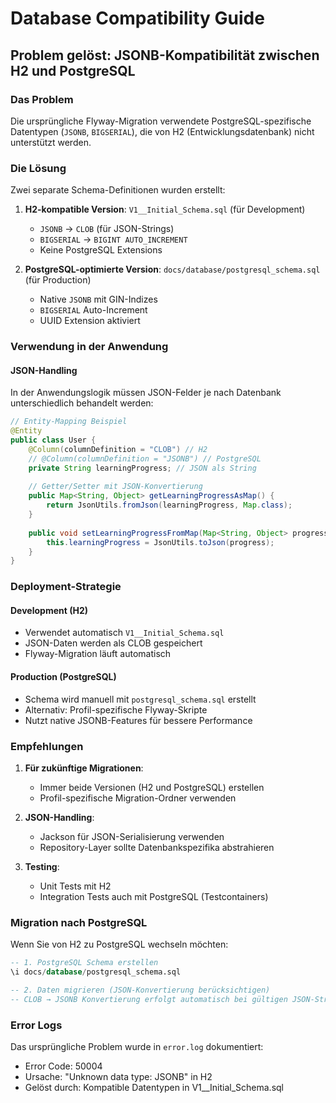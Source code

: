 # Database Compatibility Guide

## Problem gelöst: JSONB-Kompatibilität zwischen H2 und PostgreSQL

### Das Problem
Die ursprüngliche Flyway-Migration verwendete PostgreSQL-spezifische Datentypen (`JSONB`, `BIGSERIAL`), die von H2 (Entwicklungsdatenbank) nicht unterstützt werden.

### Die Lösung
Zwei separate Schema-Definitionen wurden erstellt:

1. **H2-kompatible Version**: `V1__Initial_Schema.sql` (für Development)
   - `JSONB` → `CLOB` (für JSON-Strings)
   - `BIGSERIAL` → `BIGINT AUTO_INCREMENT`
   - Keine PostgreSQL Extensions

2. **PostgreSQL-optimierte Version**: `docs/database/postgresql_schema.sql` (für Production)
   - Native `JSONB` mit GIN-Indizes
   - `BIGSERIAL` Auto-Increment
   - UUID Extension aktiviert

### Verwendung in der Anwendung

#### JSON-Handling
In der Anwendungslogik müssen JSON-Felder je nach Datenbank unterschiedlich behandelt werden:

```java
// Entity-Mapping Beispiel
@Entity
public class User {
    @Column(columnDefinition = "CLOB") // H2
    // @Column(columnDefinition = "JSONB") // PostgreSQL
    private String learningProgress; // JSON als String
    
    // Getter/Setter mit JSON-Konvertierung
    public Map<String, Object> getLearningProgressAsMap() {
        return JsonUtils.fromJson(learningProgress, Map.class);
    }
    
    public void setLearningProgressFromMap(Map<String, Object> progress) {
        this.learningProgress = JsonUtils.toJson(progress);
    }
}
```

### Deployment-Strategie

#### Development (H2)
- Verwendet automatisch `V1__Initial_Schema.sql`
- JSON-Daten werden als CLOB gespeichert
- Flyway-Migration läuft automatisch

#### Production (PostgreSQL)
- Schema wird manuell mit `postgresql_schema.sql` erstellt
- Alternativ: Profil-spezifische Flyway-Skripte
- Nutzt native JSONB-Features für bessere Performance

### Empfehlungen

1. **Für zukünftige Migrationen**: 
   - Immer beide Versionen (H2 und PostgreSQL) erstellen
   - Profil-spezifische Migration-Ordner verwenden

2. **JSON-Handling**:
   - Jackson für JSON-Serialisierung verwenden
   - Repository-Layer sollte Datenbankspezifika abstrahieren

3. **Testing**:
   - Unit Tests mit H2
   - Integration Tests auch mit PostgreSQL (Testcontainers)

### Migration nach PostgreSQL

Wenn Sie von H2 zu PostgreSQL wechseln möchten:

```sql
-- 1. PostgreSQL Schema erstellen
\i docs/database/postgresql_schema.sql

-- 2. Daten migrieren (JSON-Konvertierung berücksichtigen)
-- CLOB → JSONB Konvertierung erfolgt automatisch bei gültigen JSON-Strings
```

### Error Logs
Das ursprüngliche Problem wurde in `error.log` dokumentiert:
- Error Code: 50004
- Ursache: "Unknown data type: JSONB" in H2
- Gelöst durch: Kompatible Datentypen in V1__Initial_Schema.sql
